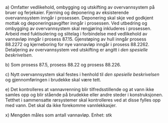 a) Omfatter vedlikehold, ombygging og utskifting av overvannsystem på bruer og ferjekaier. Fjerning og deponering av eksisterende overvannsystem inngår i prosessen. Deponering skal skje ved godkjent mottak og deponeringsavgifter inngår i prosessen. Ved utbedring og ombygging av overvannsystem skal rengjøring inkluderes i prosessen.
Arbeid med fuktisolering og slitelag i forbindelse med vedlikehold av vannavløp inngår i prosess 87.15.
Gjenstøping av hull inngår prosess 88.2272 og kjerneboring for nye vannavløp inngår i prosess 88.2262.
Detaljering av overvannsystem ved utskifting er angitt i *den spesielle beskrivelsen*.

b) Som prosess 87.5, prosess 88.22 og prosess 88.226.

c) Nytt overvannsystem skal festes i henhold til *den spesielle beskrivelsen* og gjennomføringen i brudekke skal være tett.

e) Det kontrolleres at vannavrenning blir tilfredsstillende og at vann ikke samles opp og blir stående på brudekke eller andre steder i konstruksjonen. Tetthet i sammensatte rørsystemer skal kontrolleres ved at disse fylles opp med vann. Det skal da ikke forekomme vannlekkasjer.

x) Mengden måles som antall vannavløp. Enhet: stk

